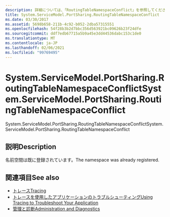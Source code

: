 ```yaml
---
description: 詳細については、「RoutingTableNamespaceConflict」を参照してください。
title: System.ServiceModel.PortSharing.RoutingTableNamespaceConflict
ms.date: 03/30/2017
ms.assetid: 5698b658-211b-4c92-b052-2dba57315551
ms.openlocfilehash: 54f28b3b2d7bbc356d563921bc09626b23f24dfe
ms.sourcegitcommit: ddf7edb67715a5b9a45e3dd44536dabc153c1de0
ms.translationtype: MT
ms.contentlocale: ja-JP
ms.lasthandoff: 02/06/2021
ms.locfileid: "99769495"
---
```

# <a name="systemservicemodelportsharingroutingtablenamespaceconflict"></a><span data-ttu-id="d0aa9-103">System.ServiceModel.PortSharing.RoutingTableNamespaceConflict</span><span class="sxs-lookup"><span data-stu-id="d0aa9-103">System.ServiceModel.PortSharing.RoutingTableNamespaceConflict</span></span>

<span data-ttu-id="d0aa9-104">System.ServiceModel.PortSharing.RoutingTableNamespaceConflict</span><span class="sxs-lookup"><span data-stu-id="d0aa9-104">System.ServiceModel.PortSharing.RoutingTableNamespaceConflict</span></span>  
  
## <a name="description"></a><span data-ttu-id="d0aa9-105">説明</span><span class="sxs-lookup"><span data-stu-id="d0aa9-105">Description</span></span>  

 <span data-ttu-id="d0aa9-106">名前空間は既に登録されています。</span><span class="sxs-lookup"><span data-stu-id="d0aa9-106">The namespace was already registered.</span></span>  
  
## <a name="see-also"></a><span data-ttu-id="d0aa9-107">関連項目</span><span class="sxs-lookup"><span data-stu-id="d0aa9-107">See also</span></span>

- [<span data-ttu-id="d0aa9-108">トレース</span><span class="sxs-lookup"><span data-stu-id="d0aa9-108">Tracing</span></span>](index.md)
- [<span data-ttu-id="d0aa9-109">トレースを使用したアプリケーションのトラブルシューティング</span><span class="sxs-lookup"><span data-stu-id="d0aa9-109">Using Tracing to Troubleshoot Your Application</span></span>](using-tracing-to-troubleshoot-your-application.md)
- [<span data-ttu-id="d0aa9-110">管理と診断</span><span class="sxs-lookup"><span data-stu-id="d0aa9-110">Administration and Diagnostics</span></span>](../index.md)
